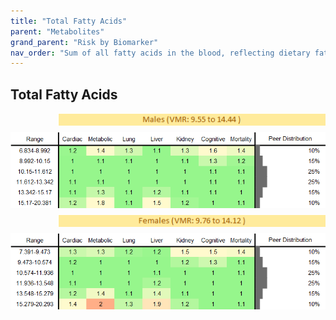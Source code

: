 ```yaml
---
title: "Total Fatty Acids"
parent: "Metabolites"
grand_parent: "Risk by Biomarker"
nav_order: "Sum of all fatty acids in the blood, reflecting dietary fat intake and metabolism."
---
```



## Total Fatty Acids




<div style="display: flex; flex-direction: column; gap: 10px;">

  <img src="/assets/images/vmrbiomarker_total_fatty_acids__male.png" alt="Total Fatty Acids VMR Male" style="margin-left: 15%">
  <img src="/assets/images/rr_total_fatty_acids__male.png" alt="Total Fatty Acids RR Male">

  <img src="/assets/images/vmrbiomarker_total_fatty_acids__female.png" alt="Total Fatty Acids VMR Female" style="margin-left: 15%; ">
  <img src="/assets/images/rr_total_fatty_acids__female.png" alt="Total Fatty Acids RR Female">

</div>




